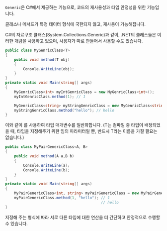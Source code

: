 `Generic`은 C#에서 제공하는 기능으로, 코드의 재사용성과 타입 안정성을 위한 기능입니다.

클래스나 메서드가 특정 데이터 형식에 국한되지 않고, 재사용이 가능해집니다.

C#의 자료구조 클래스(System.Collections.Generic)과 같이, .NET의 클래스들은 이러한 개념을 사용하고 있으며, 
사용자가 따로 만들어서 사용할 수도 있습니다.

```cs
public class MyGenricClass<T>
{
    public void method(T obj)
    {
        Console.WriteLine(obj);
    }
}
private static void Main(string[] args)
{
    MyGenricClass<int> myIntGenricClass = new MyGenricClass<int>();
    myIntGenricClass.method(1); // 1

    MyGenricClass<string> myStringGenricClass = new MyGenricClass<string>();
    myStringGenricClass.method("hello"); // hello
}
```
이와 같이 <T>를 사용하여 타입 매개변수를 일반화합니다. (T는 컴파일 중 타입이 배정되었을 때, 타입을 지정해주기 위한 임의 파라미터일 뿐, 반드시 T라는 이름을 가질 필요는 없습니다.)

```cs
public class MyPairGenericClass<A, B>
{
    public void method(A a,B b)
    {
        Console.WriteLine(a);
        Console.WriteLine(b);
    }
}
private static void Main(string[] args)
{
    MyPairGenericClass<int, string> myPairGenericClass = new MyPairGenericClass<int, string>();
    myPairGenericClass.method(1, "hello"); // 1
                                           // hello
}
```
지정해 주는 형식에 따라 서로 다른 타입에 대한 연산을 더 간단하고 안정적으로 수행할 수 있습니다.
